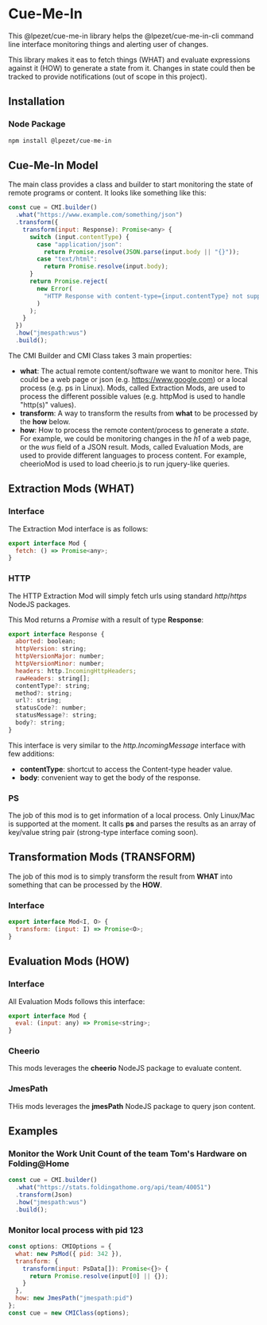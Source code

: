 # Cue-Me-In

This @lpezet/cue-me-in library helps the @lpezet/cue-me-in-cli command line interface monitoring things and alerting user of changes.

This library makes it eas to fetch things (WHAT) and evaluate expressions against it (HOW) to generate a state from it.
Changes in state could then be tracked to provide notifications (out of scope in this project).

## Installation

### Node Package

```bash
npm install @lpezet/cue-me-in
```

## Cue-Me-In Model

The main class provides a class and builder to start monitoring the state of remote programs or content.
It looks like something like this:

```js
const cue = CMI.builder()
  .what("https://www.example.com/something/json")
  .transform({
    transform(input: Response): Promise<any> {
      switch (input.contentType) {
        case "application/json":
          return Promise.resolve(JSON.parse(input.body || "{}"));
        case "text/html":
          return Promise.resolve(input.body);
      }
      return Promise.reject(
        new Error(
          "HTTP Response with content-type={input.contentType} not supported."
        )
      );
    }
  })
  .how("jmespath:wus")
  .build();
```

The CMI Builder and CMI Class takes 3 main properties:

- **what**: The actual remote content/software we want to monitor here. This could be a web page or json (e.g. https://www.google.com) or a local process (e.g. ps in Linux). Mods, called Extraction Mods, are used to process the different possible values (e.g. httpMod is used to handle "http(s)" values).
- **transform**: A way to transform the results from **what** to be processed by the **how** below.
- **how**: How to process the remote content/process to generate a _state_. For example, we could be monitoring changes in the _h1_ of a web page, or the _wus_ field of a JSON result. Mods, called Evaluation Mods, are used to provide different languages to process content. For example, cheerioMod is used to load cheerio.js to run jquery-like queries.

## Extraction Mods (WHAT)

### Interface

The Extraction Mod interface is as follows:

```js
export interface Mod {
  fetch: () => Promise<any>;
}
```

### HTTP

The HTTP Extraction Mod will simply fetch urls using standard _http_/_https_ NodeJS packages.

This Mod returns a _Promise_ with a result of type **Response**:

```js
export interface Response {
  aborted: boolean;
  httpVersion: string;
  httpVersionMajor: number;
  httpVersionMinor: number;
  headers: http.IncomingHttpHeaders;
  rawHeaders: string[];
  contentType?: string;
  method?: string;
  url?: string;
  statusCode?: number;
  statusMessage?: string;
  body?: string;
}
```

This interface is very similar to the _http.IncomingMessage_ interface with few additions:

- **contentType**: shortcut to access the Content-type header value.
- **body**: convenient way to get the body of the response.

### PS

The job of this mod is to get information of a local process.
Only Linux/Mac is supported at the moment.
It calls **ps** and parses the results as an array of key/value string pair (strong-type interface coming soon).

## Transformation Mods (TRANSFORM)

The job of this mod is to simply transform the result from **WHAT** into something that can be processed by the **HOW**.

### Interface

```js
export interface Mod<I, O> {
  transform: (input: I) => Promise<O>;
}
```

## Evaluation Mods (HOW)

### Interface

All Evaluation Mods follows this interface:

```js
export interface Mod {
  eval: (input: any) => Promise<string>;
}
```

### Cheerio

This mods leverages the **cheerio** NodeJS package to evaluate content.

### JmesPath

THis mods leverages the **jmesPath** NodeJS package to query json content.

## Examples

### Monitor the Work Unit Count of the team Tom's Hardware on Folding@Home

```js
const cue = CMI.builder()
  .what("https://stats.foldingathome.org/api/team/40051")
  .transform(Json)
  .how("jmespath:wus")
  .build();
```

### Monitor local process with pid 123

```js
const options: CMIOptions = {
  what: new PsMod({ pid: 342 }),
  transform: {
    transform(input: PsData[]): Promise<{}> {
      return Promise.resolve(input[0] || {});
    }
  },
  how: new JmesPath("jmespath:pid")
};
const cue = new CMIClass(options);
```
